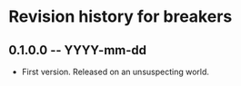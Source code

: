 # Revision history for breakers

## 0.1.0.0 -- YYYY-mm-dd

* First version. Released on an unsuspecting world.
